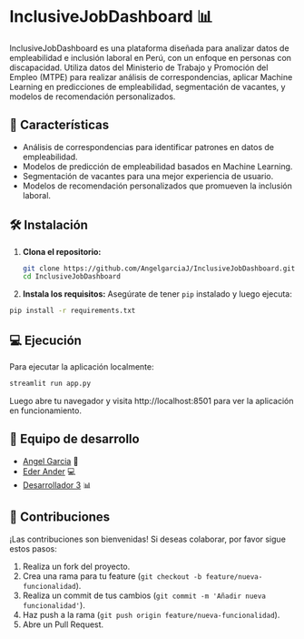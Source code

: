 # InclusiveJobDashboard 📊

InclusiveJobDashboard es una plataforma diseñada para analizar datos de empleabilidad e inclusión laboral en Perú, con un enfoque en personas con discapacidad. Utiliza datos del Ministerio de Trabajo y Promoción del Empleo (MTPE) para realizar análisis de correspondencias, aplicar Machine Learning en predicciones de empleabilidad, segmentación de vacantes, y modelos de recomendación personalizados.

## 🚀 Características

- Análisis de correspondencias para identificar patrones en datos de empleabilidad.
- Modelos de predicción de empleabilidad basados en Machine Learning.
- Segmentación de vacantes para una mejor experiencia de usuario.
- Modelos de recomendación personalizados que promueven la inclusión laboral.

## 🛠️ Instalación

1. **Clona el repositorio:**
   ```bash
   git clone https://github.com/AngelgarciaJ/InclusiveJobDashboard.git
   cd InclusiveJobDashboard

2. **Instala los requisitos:**
 Asegúrate de tener `pip` instalado y luego ejecuta:
```bash
pip install -r requirements.txt
```

## 💻 Ejecución

Para ejecutar la aplicación localmente:

```bash
streamlit run app.py
```
Luego abre tu navegador y visita http://localhost:8501 para ver la aplicación en funcionamiento.

## 👥 Equipo de desarrollo

- [Angel Garcia](https://github.com/AngelgarciaJ) 💼
- [Eder Ander](https://github.com/EDERANDER) 💻
- [Desarrollador 3](https://github.com/GitHubUser) 📊

## 🤝 Contribuciones

¡Las contribuciones son bienvenidas! Si deseas colaborar, por favor sigue estos pasos:

1. Realiza un fork del proyecto.
2. Crea una rama para tu feature (`git checkout -b feature/nueva-funcionalidad`).
3. Realiza un commit de tus cambios (`git commit -m 'Añadir nueva funcionalidad'`).
4. Haz push a la rama (`git push origin feature/nueva-funcionalidad`).
5. Abre un Pull Request.

